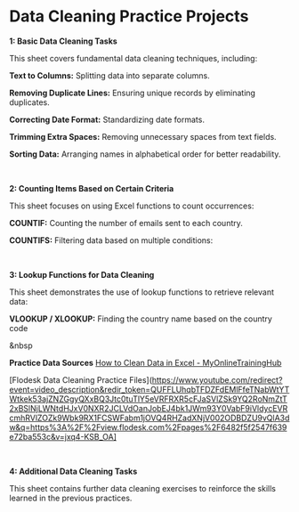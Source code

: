 # Data Cleaning Practice Projects

**1: Basic Data Cleaning Tasks**

This sheet covers fundamental data cleaning techniques, including:

**Text to Columns:** Splitting data into separate columns.

**Removing Duplicate Lines:** Ensuring unique records by eliminating duplicates.

**Correcting Date Format:** Standardizing date formats.

**Trimming Extra Spaces:** Removing unnecessary spaces from text fields.

**Sorting Data:** Arranging names in alphabetical order for better readability.

&nbsp;

**2: Counting Items Based on Certain Criteria**

This sheet focuses on using Excel functions to count occurrences:

**COUNTIF:** Counting the number of emails sent to each country.

**COUNTIFS:** Filtering data based on multiple conditions:


&nbsp;

**3: Lookup Functions for Data Cleaning**

This sheet demonstrates the use of lookup functions to retrieve relevant data:

**VLOOKUP / XLOOKUP:** Finding the country name based on the country code

&nbsp

**Practice Data Sources**
[How to Clean Data in Excel - MyOnlineTrainingHub](https://www.youtube.com/redirect?event=video_description&redir_token=QUFFLUhqa0dCZEV2dGFqRU9hTktGWDg5QlQ5OVBlV0o3UXxBQ3Jtc0tsV2wyd09MeVd1N0dkc041STRHV2JHWHVvRVg3ZHEwa3RYX2pPN0JXTFRlTE93T01oeWlfWWRuSnh3UUluLThQc3BscHJpV1BSUGhmZUZqMkhUbVRUWnBCb0U3YW96YkV2UzFUS0g1N3llRkFoelJqRQ&q=https%3A%2F%2Fwww.myonlinetraininghub.com%2Fhow-to-clean-data-in-excel&v=oT4emh72fuA)


[Flodesk Data Cleaning Practice Files](https://www.youtube.com/redirect?event=video_description&redir_token=QUFFLUhqbTFDZFdEMlFfeTNabWtYTWtkek53ajZNZGgyQXxBQ3Jtc0tuTlY5eVRFRXR5cFJaSVlZSk9YQ2RoNmZtT2xBSlNjLWNtdHJxV0NXR2JCLVdOanJobEJ4bk1JWm93Y0VabF9iVldycEVRcmhRVlZOZk9Wbk9RX1FCSWFabm1jOVQ4RHZadXNjV002ODBDZU9vQlA3dw&q=https%3A%2F%2Fview.flodesk.com%2Fpages%2F6482f5f2547f639e72ba553c&v=jxq4-KSB_OA]


&nbsp;

**4: Additional Data Cleaning Tasks**

This sheet contains further data cleaning exercises to reinforce the skills learned in the previous practices.
